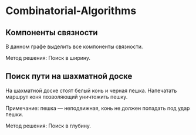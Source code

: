 # Combinatorial-Algorithms

## Компоненты связности
В данном графе выделить все компоненты связности.

Метод решения: Поиск в ширину.


## Поиск пути на шахматной доске
На шахматной доске стоят белый конь и черная пешка. Напечатать маршрут коня позволяющий уничтожить пешку.

Примечание: пешка — неподвижная, конь не должен попадать под удар пешки.

Метод решения: Поиск в глубину.
